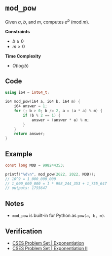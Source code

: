 # `mod_pow`
Given $a$, $b$, and $m$, computes $a^{b}~(\text{mod}~m)$.

**Constraints**
- $b \ge 0$
- $m > 0$

**Time Complexity**
- $O(\log b)$

## Code
```cpp
using i64 = int64_t;
```

```cpp
i64 mod_pow(i64 a, i64 b, i64 m) {
	i64 answer = 1;
	for (; b > 0; b /= 2, a = (a * a) % m) {
		if (b % 2 == 1) {
			answer = (answer * a) % m;
		}
	}
	return answer;
}
```

## Example
```c
const long MOD = 998244353;

printf("%d\n", mod_pow(2022, 2022, MOD));
// 10^9 = 1_000_000_000
// 1_000_000_000 = 1 * 998_244_353 + 1_755_647
// outputs: 1755647
```

## Notes
- `mod_pow` is built-in for Python as `pow(a, b, m)`.

## Verification
- [CSES Problem Set | Exponentiation](https://cses.fi/problemset/task/1095/)
- [CSES Problem Set | Exponentiation II](https://cses.fi/problemset/task/1712/)